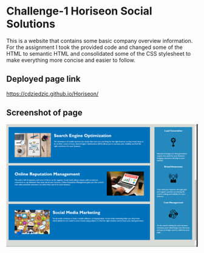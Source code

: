 # Challenge-1 Horiseon Social Solutions

This is a website that contains some basic company overview information. 
For the assignment I took the provided code and changed some of the HTML to semantic HTML and consolidated some of the CSS stylesheet to make everything more concise and easier to follow.

## Deployed page link

https://cdziedzic.github.io/Horiseon/

## Screenshot of page 

![Screenshot](image.png)